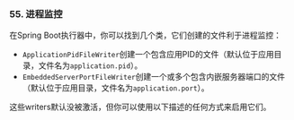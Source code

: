 ### 55. 进程监控
在Spring Boot执行器中，你可以找到几个类，它们创建的文件利于进程监控：
- `ApplicationPidFileWriter`创建一个包含应用PID的文件（默认位于应用目录，文件名为`application.pid`）。
- `EmbeddedServerPortFileWriter`创建一个或多个包含内嵌服务器端口的文件（默认位于应用目录，文件名为`application.port`）。

这些writers默认没被激活，但你可以使用以下描述的任何方式来启用它们。
